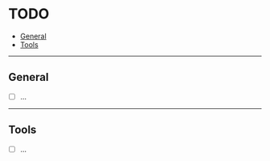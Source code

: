 # TODO

- [General](#general)
- [Tools](#tools)

---

## General

- [ ] ...

---

## Tools

- [ ] ...

